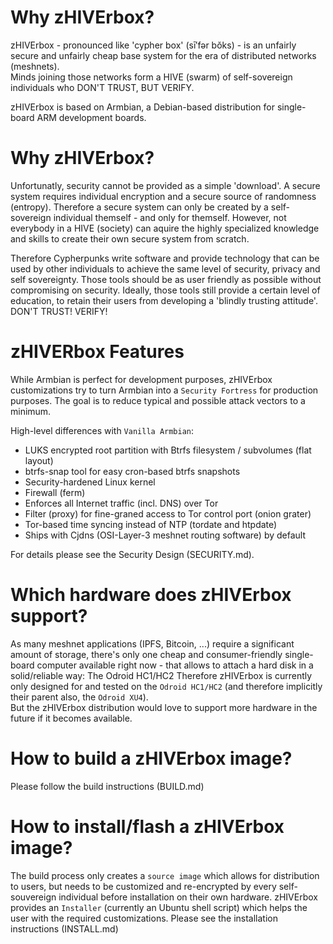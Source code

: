 # Why zHIVErbox?
zHIVErbox - pronounced like 'cypher box' (sī′fər bŏks) - is an unfairly secure 
and unfairly cheap base system for the era of distributed networks (meshnets).  
Minds joining those networks form a HIVE (swarm) of self-sovereign individuals 
who DON'T TRUST, BUT VERIFY.    

zHIVErbox is based on Armbian, a Debian-based distribution for single-board ARM
development boards.  

# Why zHIVErbox?
Unfortunatly, security cannot be provided as a simple 'download'.  A secure 
system requires individual encryption and a secure source of randomness 
(entropy).  Therefore a secure system can only be created by a self-sovereign 
individual themself - and only for themself.  However, not everybody in a HIVE 
(society) can aquire the highly specialized knowledge and skills to create their 
own secure system from scratch.  

Therefore Cypherpunks write software and provide technology that can be used by 
other individuals to achieve the same level of security, privacy and self 
sovereignty.  Those tools should be as user friendly as possible without 
compromising on security.  Ideally, those tools still provide a certain level of 
education, to retain their users from developing a 'blindly trusting attitude'.  
DON'T TRUST! VERIFY!  

# zHIVERbox Features
While Armbian is perfect for development purposes, zHIVErbox customizations try 
to turn Armbian into a `Security Fortress` for production purposes.  The goal is
to reduce typical and possible attack vectors to a minimum.  

High-level differences with `Vanilla Armbian`:
* LUKS encrypted root partition with Btrfs filesystem / subvolumes (flat layout)
* btrfs-snap tool for easy cron-based btrfs snapshots
* Security-hardened Linux kernel
* Firewall (ferm)
* Enforces all Internet traffic (incl. DNS) over Tor
* Filter (proxy) for fine-graned access to Tor control port (onion grater)
* Tor-based time syncing instead of NTP (tordate and htpdate)
* Ships with Cjdns (OSI-Layer-3 meshnet routing software) by default

For details please see the Security Design (SECURITY.md).

# Which hardware does zHIVErbox support?
As many meshnet applications (IPFS, Bitcoin, ...) require a significant amount
of storage, there's only one cheap and consumer-friendly single-board computer 
available right now - that allows to attach a hard disk in a solid/reliable way: 
The Odroid HC1/HC2
Therefore zHIVErbox is currently only designed for and tested on the 
`Odroid HC1/HC2` (and therefore implicitly their parent also, the `Odroid XU4`).  
But the zHIVErbox distribution would love to support more hardware in the future 
if it becomes available.  

# How to build a zHIVErbox image?
Please follow the build instructions (BUILD.md)

# How to install/flash a zHIVErbox image?
The build process only creates a `source image` which allows for distribution to
users, but needs to be customized and re-encrypted by every self-souvereign 
individual before installation on their own hardware.  zHIVErbox provides an 
`Installer` (currently an Ubuntu shell script) which helps the user with the 
required customizations.  Please see the installation instructions (INSTALL.md)
